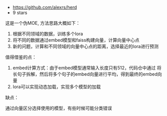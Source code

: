 - https://github.com/alexrs/herd
- 9 stars

这是一个伪MOE, 方法思路大概如下：

1. 根据不同领域的数据，训练多个lora
2. 将不同的数据通过embed模型和faiss构建向量，计算向量中心点
3. 新的问题，计算和不同领域的向量中心点的距离，选择最近的lora进行预测

值得借鉴的点：

1. embed计算方式：由于embed模型通常输入长度只有512，代码仓中通过
   将长句子拆解，然后将多个句子的embed向量进行平均，得到最终的embed向量
2. lora可以实现动态加载，实现多个模型的加载

缺点：

通过向量区分选择使用的模型，有些时候可能分类错误